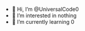 - 👋 Hi, I’m @UniversalCode0
- 👀 I’m interested in nothing
- 🌱 I’m currently learning 0

<!---
UniversalCode0/UniversalCode0 is a ✨ special ✨ repository because its `README.md` (this file) appears on your GitHub profile.
You can click the Preview link to take a look at your changes.
--->
